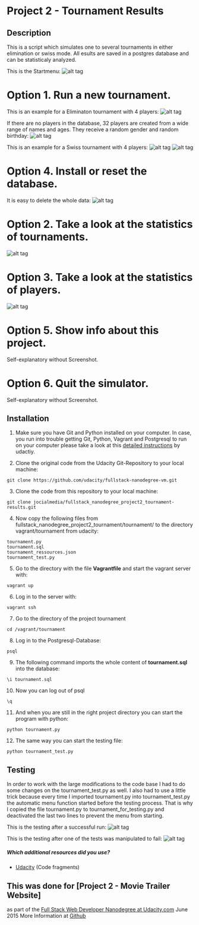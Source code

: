 # Project 2 - Tournament Results

## Description

This is a script which simulates one to several tournaments in either elimination or swiss mode. All esults are saved in a postgres database and can be statisticaly analyzed.


This is the Startmenu:
![alt tag](https://raw.githubusercontent.com/jocialmedia/fullstack_nanodegree_project2_tournament-results/master/tournament_simulator_startmenu.png)

# Option 1. Run a new tournament.
This is an example for a Eliminaton tournament with 4 players:
![alt tag](https://raw.githubusercontent.com/jocialmedia/fullstack_nanodegree_project2_tournament-results/master/tournament_simulator_example-tournament-elimination.png)

If there are no players in the database, 32 players are created from a wide range of names and ages. They receive a random gender and random birthday:
![alt tag](https://raw.githubusercontent.com/jocialmedia/fullstack_nanodegree_project2_tournament-results/master/tournament_simulator_auto-create-players.png)

This is an example for a Swiss tournament with 4 players:
![alt tag](https://raw.githubusercontent.com/jocialmedia/fullstack_nanodegree_project2_tournament-results/master/tournament_simulator_example-tournament-swiss_1.png)
![alt tag](https://raw.githubusercontent.com/jocialmedia/fullstack_nanodegree_project2_tournament-results/master/tournament_simulator_example-tournament-swiss_2.png)


# Option 4. Install or reset the database.
It is easy to delete the whole data:
![alt tag](https://raw.githubusercontent.com/jocialmedia/fullstack_nanodegree_project2_tournament-results/master/tournament_simulator_database-reset.png)

# Option 2. Take a look at the statistics of tournaments.
![alt tag](https://raw.githubusercontent.com/jocialmedia/fullstack_nanodegree_project2_tournament-results/master/tournament_simulator_tournament_statistics.png)

# Option 3. Take a look at the statistics of players.
![alt tag](https://raw.githubusercontent.com/jocialmedia/fullstack_nanodegree_project2_tournament-results/master/tournament_simulator_player_statistics.png)

# Option 5. Show info about this project.
Self-explanatory without Screenshot.

# Option 6. Quit the simulator.
Self-explanatory without Screenshot.



## Installation

1. Make sure you have Git and Python installed on your computer. In case, you run into trouble getting Git, Python, Vagrant and Postgresql to run on your computer please take a look at this [detailed instructions](https://docs.google.com/a/knowlabs.com/document/d/16IgOm4XprTaKxAa8w02y028oBECOoB1EI1ReddADEeY/pub?embedded=true) by udactiy.

2. Clone the original code from the Udacity Git-Repository to your local machine:
```
git clone https://github.com/udacity/fullstack-nanodegree-vm.git
```

3. Clone the code from this repository to your local machine:
```
git clone jocialmedia/fullstack_nanodegree_project2_tournament-results.git
```

4. Now copy the following files from fullstack_nanodegree_project2_tournament/tournament/
to the directory vagrant/tournament from udacity:
```
tournament.py
tournament.sql
tournament_ressources.json
tournament_test.py
```

5. Go to the directory with the file **Vagrantfile** and start the vagrant server with:
```
vagrant up
```

6. Log in to the server with:
```
vagrant ssh
```

7. Go to the directory of the project tournament 
```
cd /vagrant/tournament
```

8. Log in to the Postgresql-Database:
```
psql
``` 

9. The following command imports the whole content of **tournament.sql** into the database:
```
\i tournament.sql
```

10. Now you can log out of psql
```
\q
```

11. And when you are still in the right project directory you can start the program with python:
```
python tournament.py
```

12. The same way you can start the testing file:
```
python tournament_test.py
```


## Testing

In order to work with the large modifications to the code base I had to do some changes on the tournament_test.py as well. I also had to use a little trick because every time I imported tournament.py into tournament_test.py the automatic menu function started before the testing process. That is why I copied the file tournament.py to tournament_for_testing.py and deactivated the last two lines to prevent the menu from starting.

This is the testing after a successful run:
![alt tag](https://raw.githubusercontent.com/jocialmedia/fullstack_nanodegree_project2_tournament-results/master/tournament_simulator_testing_successful.png)


This is the testing after one of the tests was manipulated to fail:
![alt tag](https://raw.githubusercontent.com/jocialmedia/fullstack_nanodegree_project2_tournament-results/master/tournament_simulator_testing_not-successful.png)


##### Which additional resources did you use?
* [Udacity](https://www.udacity.com/course/nd004) (Code fragments)
 

 
## This was done for [Project 2 - Movie Trailer Website]
as part of the [Full Stack Web Developer Nanodegree at Udacity.com](https://www.udacity.com/course/nd004) 
June 2015
More Information at [Github](https://github.com/jocialmedia/fullstack_nanodegree_project2_tournament-results)